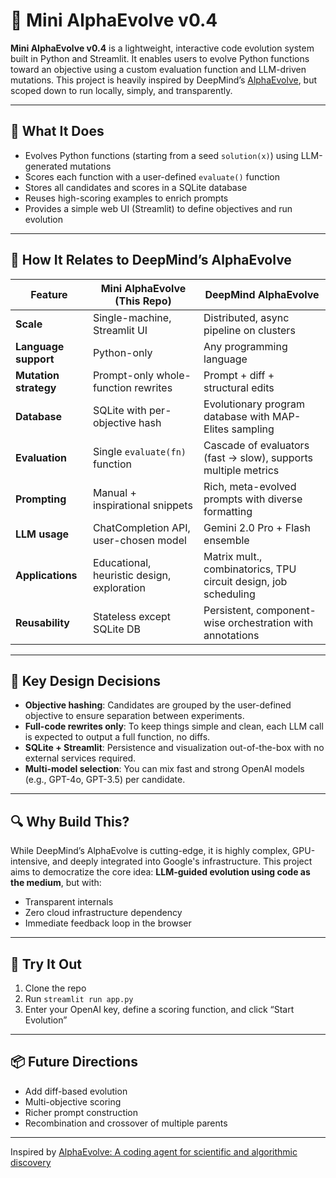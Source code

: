 # 🧬 Mini AlphaEvolve v0.4

**Mini AlphaEvolve v0.4** is a lightweight, interactive code evolution system built in Python and Streamlit. It enables users to evolve Python functions toward an objective using a custom evaluation function and LLM-driven mutations. This project is heavily inspired by DeepMind’s [AlphaEvolve](https://deepmind.google/discover/blog/alphaevolve/), but scoped down to run locally, simply, and transparently.

---

## 🚀 What It Does

- Evolves Python functions (starting from a seed `solution(x)`) using LLM-generated mutations
- Scores each function with a user-defined `evaluate()` function
- Stores all candidates and scores in a SQLite database
- Reuses high-scoring examples to enrich prompts
- Provides a simple web UI (Streamlit) to define objectives and run evolution

---

## 🧠 How It Relates to DeepMind’s AlphaEvolve

| Feature | Mini AlphaEvolve (This Repo) | DeepMind AlphaEvolve |
|--------|-------------------------------|-----------------------|
| **Scale** | Single-machine, Streamlit UI | Distributed, async pipeline on clusters |
| **Language support** | Python-only | Any programming language |
| **Mutation strategy** | Prompt-only whole-function rewrites | Prompt + diff + structural edits |
| **Database** | SQLite with per-objective hash | Evolutionary program database with MAP-Elites sampling |
| **Evaluation** | Single `evaluate(fn)` function | Cascade of evaluators (fast → slow), supports multiple metrics |
| **Prompting** | Manual + inspirational snippets | Rich, meta-evolved prompts with diverse formatting |
| **LLM usage** | ChatCompletion API, user-chosen model | Gemini 2.0 Pro + Flash ensemble |
| **Applications** | Educational, heuristic design, exploration | Matrix mult., combinatorics, TPU circuit design, job scheduling |
| **Reusability** | Stateless except SQLite DB | Persistent, component-wise orchestration with annotations |

---

## 🎯 Key Design Decisions

- **Objective hashing**: Candidates are grouped by the user-defined objective to ensure separation between experiments.
- **Full-code rewrites only**: To keep things simple and clean, each LLM call is expected to output a full function, no diffs.
- **SQLite + Streamlit**: Persistence and visualization out-of-the-box with no external services required.
- **Multi-model selection**: You can mix fast and strong OpenAI models (e.g., GPT-4o, GPT-3.5) per candidate.

---

## 🔍 Why Build This?

While DeepMind’s AlphaEvolve is cutting-edge, it is highly complex, GPU-intensive, and deeply integrated into Google's infrastructure. This project aims to democratize the core idea: **LLM-guided evolution using code as the medium**, but with:
- Transparent internals
- Zero cloud infrastructure dependency
- Immediate feedback loop in the browser

---

## 🧪 Try It Out

1. Clone the repo
2. Run `streamlit run app.py`
3. Enter your OpenAI key, define a scoring function, and click “Start Evolution”

---

## 📦 Future Directions

- Add diff-based evolution
- Multi-objective scoring
- Richer prompt construction
- Recombination and crossover of multiple parents

---

Inspired by [AlphaEvolve: A coding agent for scientific and algorithmic discovery](https://deepmind.google/discover/blog/alphaevolve/)
